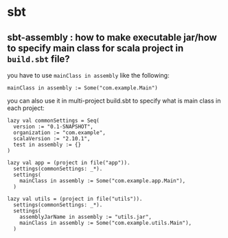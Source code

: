 # sbt
## sbt-assembly : how to make executable jar/how to specify main class for scala project in `build.sbt` file?
you have to use `mainClass in assembly` like the following:
```
mainClass in assembly := Some("com.example.Main")
```
you can also use it in multi-project build.sbt to specify what is main class in each project:
```
lazy val commonSettings = Seq(
  version := "0.1-SNAPSHOT",
  organization := "com.example",
  scalaVersion := "2.10.1",
  test in assembly := {}
)

lazy val app = (project in file("app")).
  settings(commonSettings: _*).
  settings(
    mainClass in assembly := Some("com.example.app.Main"),
  )

lazy val utils = (project in file("utils")).
  settings(commonSettings: _*).
  settings(
    assemblyJarName in assembly := "utils.jar",
    mainClass in assembly := Some("com.example.utils.Main"),
  )
```